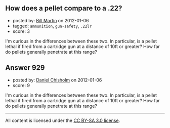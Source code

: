 ## How does a pellet compare to a .22?

- posted by: [Bill Martin](https://stackexchange.com/users/-1/349-bill-martin) on 2012-01-06
- tagged: `ammunition`, `gun-safety`, `.22lr`
- score: 3

I'm curious in the differences between these two. In particular, is a pellet lethal if fired from a cartridge gun at a distance of 10ft or greater? How far do pellets generally penetrate at this range?


## Answer 929

- posted by: [Daniel Chisholm](https://stackexchange.com/users/-1/36-daniel-chisholm) on 2012-01-06
- score: 9

I'm curious in the differences between these two. In particular, is a pellet lethal if fired from a cartridge gun at a distance of 10ft or greater? How far do pellets generally penetrate at this range?



---

All content is licensed under the [CC BY-SA 3.0 license](https://creativecommons.org/licenses/by-sa/3.0/).

